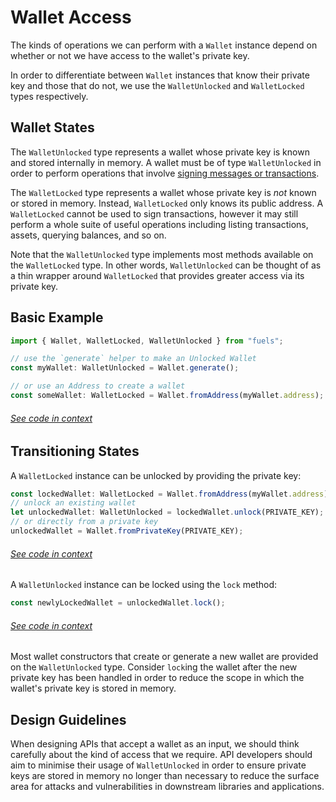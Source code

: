# Wallet Access

The kinds of operations we can perform with a `Wallet` instance depend on
whether or not we have access to the wallet's private key.

In order to differentiate between `Wallet` instances that know their private key
and those that do not, we use the `WalletUnlocked` and `WalletLocked` types
respectively.

## Wallet States

The `WalletUnlocked` type represents a wallet whose private key is known and
stored internally in memory. A wallet must be of type `WalletUnlocked` in order
to perform operations that involve [signing messages or
transactions](./signing.md).

The `WalletLocked` type represents a wallet whose private key is _not_ known or stored
in memory. Instead, `WalletLocked` only knows its public address. A `WalletLocked` cannot be
used to sign transactions, however it may still perform a whole suite of useful
operations including listing transactions, assets, querying balances, and so on.

Note that the `WalletUnlocked` type implements most methods available on the `WalletLocked`
type. In other words, `WalletUnlocked` can be thought of as a thin wrapper around `WalletLocked` that
provides greater access via its private key.

## Basic Example

```ts
import { Wallet, WalletLocked, WalletUnlocked } from "fuels";

// use the `generate` helper to make an Unlocked Wallet
const myWallet: WalletUnlocked = Wallet.generate();

// or use an Address to create a wallet
const someWallet: WalletLocked = Wallet.fromAddress(myWallet.address);
```

###### [See code in context](https://github.com/FuelLabs/fuels-ts/blob/master/packages/fuel-gauge/src/doc-examples.test.ts#L155-L163)

## Transitioning States

A `WalletLocked` instance can be unlocked by providing the private key:

```ts
const lockedWallet: WalletLocked = Wallet.fromAddress(myWallet.address);
// unlock an existing wallet
let unlockedWallet: WalletUnlocked = lockedWallet.unlock(PRIVATE_KEY);
// or directly from a private key
unlockedWallet = Wallet.fromPrivateKey(PRIVATE_KEY);
```

###### [See code in context](https://github.com/FuelLabs/fuels-ts/blob/master/packages/fuel-gauge/src/doc-examples.test.ts#L167-L175)

A `WalletUnlocked` instance can be locked using the `lock` method:

```ts
const newlyLockedWallet = unlockedWallet.lock();
```

###### [See code in context](https://github.com/FuelLabs/fuels-ts/blob/master/packages/fuel-gauge/src/doc-examples.test.ts#L177-L179)

Most wallet constructors that create or generate a new wallet are provided on
the `WalletUnlocked` type. Consider `lock`ing the wallet after the new private
key has been handled in order to reduce the scope in which the wallet's private
key is stored in memory.

## Design Guidelines

When designing APIs that accept a wallet as an input, we should think carefully
about the kind of access that we require. API developers should aim to minimise
their usage of `WalletUnlocked` in order to ensure private keys are stored in
memory no longer than necessary to reduce the surface area for attacks and
vulnerabilities in downstream libraries and applications.
